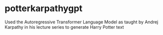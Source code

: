 # potterkarpathygpt
Used the Autoregressive Transformer Language Model as taught by Andrej Karpathy in his lecture series to generate Harry Potter text

